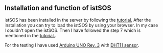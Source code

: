 ## Installation and function of istSOS

istSOS has been installed in the server by following the [tutorial.](http://istsos.org/en/latest/doc/installation.html) After the installation you can try to load the istSOS by using your browser. In my case I couldn't open the istSOS. Then I have followed the step 7 which is mentioned in the [tutorial.](http://istsos.org/en/latest/doc/installation.html). 

For the testing I have used [Arduino UNO Rev. 3](http://www.arduino.org/products/boards/arduino-uno) with [DHT11 sensor](https://www.adafruit.com/product/386). 


